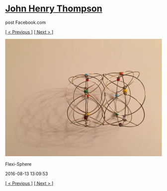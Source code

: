 # [John Henry Thompson](../README.md)
post Facebook.com

[[ < Previous ]](2016-08-13-8.md) [[ Next > ]](2016-08-13-10.md)

[![](../media/2016-08-13/Flexi-Sphere-8.jpg)](../README.md)

Flexi-Sphere

2016-08-13 13:09:53

[[ < Previous ]](2016-08-13-8.md) [[ Next > ]](2016-08-13-10.md)